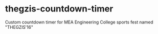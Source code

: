 # thegzis-countdown-timer
Custom countdown timer for MEA Engineering College sports fest named "THEGZIS'16"
